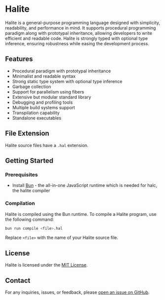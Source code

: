 # Halite

Halite is a general-purpose programming language designed with simplicity, readability, and performance in mind. It supports procedural programming paradigm along with prototypal inheritance, allowing developers to write efficient and readable code. Halite is strongly typed with optional type inference, ensuring robustness while easing the development process.

## Features

- Procedural paradigm with prototypal inheritance
- Minimalist and readable syntax
- Strong static type system with optional type inference
- Garbage collection
- Support for parallelism using fibers
- Extensive but modular standard library
- Debugging and profiling tools
- Multiple build systems support
- Transpilation capability
- Standalone executables

## File Extension

Halite source files have a `.hal` extension.

## Getting Started

### Prerequisites
- Install [Bun](https://bun.sh/) - the all-in-one JavaScript runtime which is needed for halc, the halite compiler

### Compilation

Halite is compiled using the Bun runtime. To compile a Halite program, use the following command:

```bash
bun run compile <file>.hal
```

Replace `<file>` with the name of your Halite source file.

## License

Halite is licensed under the [MIT License](LICENSE).

## Contact

For any inquiries, issues, or feedback, please [open an issue on GitHub](https://github.com/halite/halc/issues).
